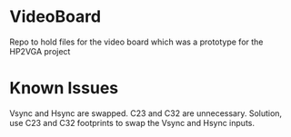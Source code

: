 # VideoBoard
Repo to hold files for the video board which was a prototype for the HP2VGA project

# Known Issues
Vsync and Hsync are swapped. C23 and C32 are unnecessary. Solution, use C23 and C32 footprints to swap the Vsync and Hsync inputs.
